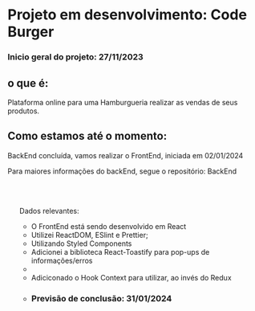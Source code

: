 # Projeto em desenvolvimento: Code Burger

### Inicio geral do projeto: 27/11/2023

## o que é:
<p>Plataforma online para uma Hamburgueria realizar as vendas de seus produtos.</p>

## Como estamos até o momento:
<p>BackEnd concluída, vamos realizar o FrontEnd, iniciada em 02/01/2024</p>
<p>Para maiores informações do backEnd, segue o repositório: <a href: "https://github.com/FlaviaRamosdaSilva/CodeBurger/tree/main">BackEnd</a></p>
<br>
<br>
<ul> Dados relevantes:<ul>
<li>O FrontEnd está sendo desenvolvido em React</li>
<li>Utilizei ReactDOM, ESlint e Prettier;</li>
<li>Utilizando Styled Components</li>
<li>Adicionei a biblioteca React-Toastify para pop-ups de informações/erros<li>
<li>Adiciconado o Hook Context para utilizar, ao invés do Redux<li>


### Previsão de conclusão: 31/01/2024